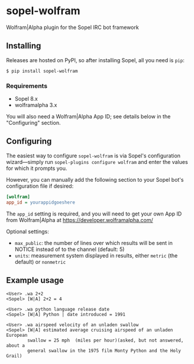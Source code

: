 # sopel-wolfram

Wolfram|Alpha plugin for the Sopel IRC bot framework

## Installing

Releases are hosted on PyPI, so after installing Sopel, all you need is `pip`:

```shell
$ pip install sopel-wolfram
```

### Requirements

* Sopel 8.x
* wolframalpha 3.x

You will also need a Wolfram|Alpha App ID; see details below in the
"Configuring" section.


## Configuring

The easiest way to configure `sopel-wolfram` is via Sopel's
configuration wizard—simply run `sopel-plugins configure wolfram`
and enter the values for which it prompts you.

However, you can manually add the following section to your Sopel bot's
configuration file if desired:

```ini
[wolfram]
app_id = yourappidgoeshere
```

The `app_id` setting is required, and you will need to get your own App ID from
Wolfram|Alpha at https://developer.wolframalpha.com/

Optional settings:

* `max_public`: the number of lines over which results will be sent in NOTICE
  instead of to the channel (default: 5)
* `units`: measurement system displayed in results, either `metric` (the
  default) or `nonmetric`


## Example usage

```
<User> .wa 2+2
<Sopel> [W|A] 2+2 = 4

<User> .wa python language release date
<Sopel> [W|A] Python | date introduced = 1991

<User> .wa airspeed velocity of an unladen swallow
<Sopel> [W|A] estimated average cruising airspeed of an unladen European
        swallow = 25 mph  (miles per hour)(asked, but not answered, about a
        general swallow in the 1975 film Monty Python and the Holy Grail)
```

